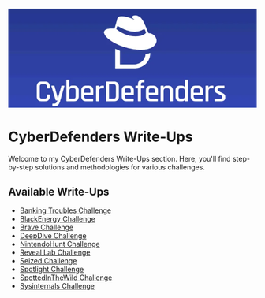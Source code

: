 <p align="center">
  <img src="CyberDefenders.png" alt="CyberDefenders Write-Ups" width="900px">
</p>

# CyberDefenders Write-Ups

Welcome to my CyberDefenders Write-Ups section. Here, you'll find step-by-step solutions and methodologies for various challenges.

## Available Write-Ups

- [Banking Troubles Challenge](CyberDefenders%20Write-Ups/BankingTroubles.pdf)
- [BlackEnergy Challenge](CyberDefenders%20Write-Ups/BlackEnergy%20Challenge.pdf)
- [Brave Challenge](CyberDefenders%20Write-Ups/Brave%20Challenge.pdf)
- [DeepDive Challenge](CyberDefenders%20Write-Ups/DeepDive%20Challenge.pdf)
- [NintendoHunt Challenge](CyberDefenders%20Write-Ups/NintendoHunt%20Challenge.pdf)
- [Reveal Lab Challenge](CyberDefenders%20Write-Ups/Reveal%20Lab%20Challenge.pdf)
- [Seized Challenge](CyberDefenders%20Write-Ups/Seized.pdf)
- [Spotlight Challenge](CyberDefenders%20Write-Ups/Spotlight%20Challenge.pdf)
- [SpottedInTheWild Challenge](CyberDefenders%20Write-Ups/SpottedInTheWild.pdf)
- [Sysinternals Challenge](CyberDefenders%20Write-Ups/Sysinternals%20Challenge.pdf)
